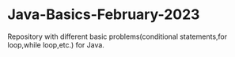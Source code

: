 # Java-Basics-February-2023
Repository with different basic problems(conditional statements,for loop,while loop,etc.) for Java.
